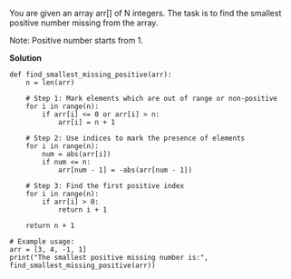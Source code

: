 You are given an array arr[] of N integers. The task is to find the smallest positive number missing from the array.

Note: Positive number starts from 1.

**Solution**
```
def find_smallest_missing_positive(arr):
    n = len(arr)
    
    # Step 1: Mark elements which are out of range or non-positive
    for i in range(n):
        if arr[i] <= 0 or arr[i] > n:
            arr[i] = n + 1
    
    # Step 2: Use indices to mark the presence of elements
    for i in range(n):
        num = abs(arr[i])
        if num <= n:
            arr[num - 1] = -abs(arr[num - 1])
    
    # Step 3: Find the first positive index
    for i in range(n):
        if arr[i] > 0:
            return i + 1
    
    return n + 1

# Example usage:
arr = [3, 4, -1, 1]
print("The smallest positive missing number is:", find_smallest_missing_positive(arr))

```

